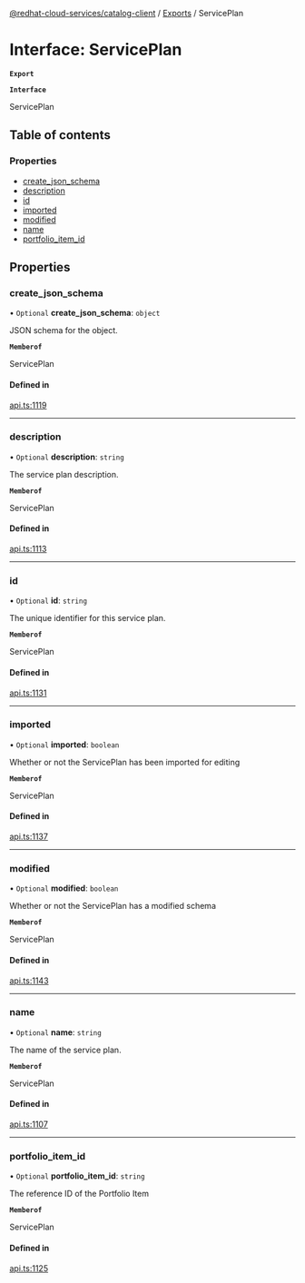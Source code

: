 [@redhat-cloud-services/catalog-client](../README.md) / [Exports](../modules.md) / ServicePlan

# Interface: ServicePlan

**`Export`**

**`Interface`**

ServicePlan

## Table of contents

### Properties

- [create\_json\_schema](ServicePlan.md#create_json_schema)
- [description](ServicePlan.md#description)
- [id](ServicePlan.md#id)
- [imported](ServicePlan.md#imported)
- [modified](ServicePlan.md#modified)
- [name](ServicePlan.md#name)
- [portfolio\_item\_id](ServicePlan.md#portfolio_item_id)

## Properties

### create\_json\_schema

• `Optional` **create\_json\_schema**: `object`

JSON schema for the object.

**`Memberof`**

ServicePlan

#### Defined in

[api.ts:1119](https://github.com/mkholjuraev/javascript-clients/blob/master/packages/catalog/api.ts#L1119)

___

### description

• `Optional` **description**: `string`

The service plan description.

**`Memberof`**

ServicePlan

#### Defined in

[api.ts:1113](https://github.com/mkholjuraev/javascript-clients/blob/master/packages/catalog/api.ts#L1113)

___

### id

• `Optional` **id**: `string`

The unique identifier for this service plan.

**`Memberof`**

ServicePlan

#### Defined in

[api.ts:1131](https://github.com/mkholjuraev/javascript-clients/blob/master/packages/catalog/api.ts#L1131)

___

### imported

• `Optional` **imported**: `boolean`

Whether or not the ServicePlan has been imported for editing

**`Memberof`**

ServicePlan

#### Defined in

[api.ts:1137](https://github.com/mkholjuraev/javascript-clients/blob/master/packages/catalog/api.ts#L1137)

___

### modified

• `Optional` **modified**: `boolean`

Whether or not the ServicePlan has a modified schema

**`Memberof`**

ServicePlan

#### Defined in

[api.ts:1143](https://github.com/mkholjuraev/javascript-clients/blob/master/packages/catalog/api.ts#L1143)

___

### name

• `Optional` **name**: `string`

The name of the service plan.

**`Memberof`**

ServicePlan

#### Defined in

[api.ts:1107](https://github.com/mkholjuraev/javascript-clients/blob/master/packages/catalog/api.ts#L1107)

___

### portfolio\_item\_id

• `Optional` **portfolio\_item\_id**: `string`

The reference ID of the Portfolio Item

**`Memberof`**

ServicePlan

#### Defined in

[api.ts:1125](https://github.com/mkholjuraev/javascript-clients/blob/master/packages/catalog/api.ts#L1125)
